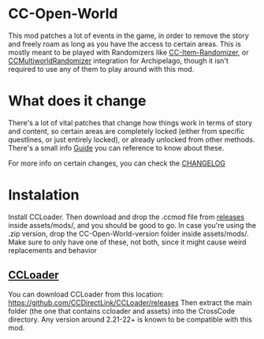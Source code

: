 # CC-Open-World

This mod patches a lot of events in the game, in order to remove the story and freely roam as long as you have the access to certain areas. This is mostly meant to be played with Randomizers like [CC-Item-Randomizer](https://github.com/CCDirectLink/CCItemRandomizer), or [CCMultiworldRandomizer](https://github.com/CodeTriangle/CCMultiworldRandomizer) integration for Archipelago, though it isn't required to use any of them to play around with this mod.

# What does it change

There's a lot of vital patches that change how things work in terms of story and content, so certain areas are completely locked (either from specific questlines, or just entirely locked), or already unlocked from other methods. There's a small info [Guide](https://raw.githubusercontent.com/buanjautista/cc-open-world/main/GUIDE) you can reference to know about these.

For more info on certain changes, you can check the [CHANGELOG](https://raw.githubusercontent.com/buanjautista/cc-open-world/main/CHANGELOG)

# Instalation

Install CCLoader. 
Then download and drop the .ccmod file from [releases](https://github.com/buanjautista/cc-open-world/releases/tag/0.2.0) inside assets/mods/, and you should be good to go. In case you're using the .zip version, drop the CC-Open-World-version folder inside assets/mods/. Make sure to only have one of these, not both, since it might cause weird replacements and behavior

## [CCLoader](https://github.com/CCDirectLink/CCLoader/releases)
You can download CCLoader from this location: https://github.com/CCDirectLink/CCLoader/releases
Then extract the main folder (the one that contains ccloader and assets) into the CrossCode directory.
Any version around 2.21-22+ is known to be compatible with this mod.
